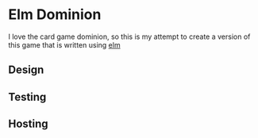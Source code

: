 Elm Dominion
==================================================

I love the card game dominion, so this is my attempt to create a version of this
game that is written using [elm](http://elm-lang.org)   

## Design



## Testing



## Hosting




